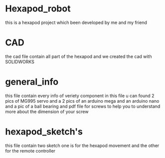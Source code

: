 # Hexapod_robot
this is a hexapod project which been developed by me and my friend 
# CAD
the cad file contain all part of the hexapod 
and we created the cad with SOLIDWORKS
# general_info
this file contain every info of veriety component
in this file u can found 2 pics of MG995 servo and 
a 2 pics of an arduino mega and an arduino nano and 
a pic of a ball bearing and  pdf file for screws to help you
to understand more about the dimension of your screw
# hexapod_sketch's
this file contain two sketch one is for the hexapod movement 
and the other for the remote controller 
